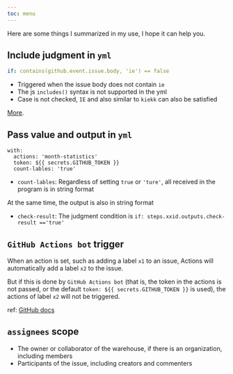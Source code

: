 ```yaml
---
toc: menu
---
```


<Alert type="success">
Here are some things I summarized in my use, I hope it can help you.
</Alert>

## Include judgment in `yml`

```yml
if: contains(github.event.issue.body, 'ie') == false
```
- Triggered when the issue body does not contain `ie`
- The js `includes()` syntax is not supported in the yml
- Case is not checked, `IE` and also similar to `kiekk` can also be satisfied

[More](https://docs.github.com/en/free-pro-team@latest/actions/reference/context-and-expression-syntax-for-github-actions#functions).

## Pass value and output in `yml`

```
with:
  actions: 'month-statistics'
  token: ${{ secrets.GITHUB_TOKEN }}
  count-lables: 'true'
```

- `count-lables`: Regardless of setting `true` or `'ture'`, all received in the program is in string format

At the same time, the output is also in string format

- `check-result`: The judgment condition is `if: steps.xxid.outputs.check-result =='true'`

## `GitHub Actions bot` trigger

When an action is set, such as adding a label `x1` to an issue, Actions will automatically add a label `x2` to the issue.

But if this is done by `GitHub Actions bot` (that is, the token in the actions is not passed, or the default `token: ${{ secrets.GITHUB_TOKEN }}` is used), the actions of label `x2` will not be triggered.

ref: [GitHub docs](https://docs.github.com/en/actions/reference/events-that-trigger-workflows#triggering-new-workflows-using-a-personal-access-token)

## `assignees` scope

- The owner or collaborator of the warehouse, if there is an organization, including members
- Participants of the issue, including creators and commenters

